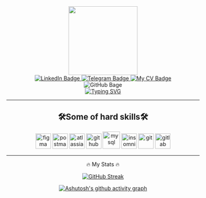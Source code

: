 <div id="header" align="center">
  <img src="https://media.giphy.com/media/zhYSVCirREeIZtONCI/giphy.gif" width="180"/>
</div>

<div id="badges" align="center">
  <a href="https://www.linkedin.com/in/yourboymarti/">
    <img src="https://img.shields.io/badge/LinkedIn-blue?style=for-the-badge&logo=linkedin&logoColor=white" alt="LinkedIn Badge"/>
  </a>
  <a href="https://t.me/yourboymarti">
    <img src="https://img.shields.io/badge/Telegram-blue?style=for-the-badge&logo=telegram&logoColor=white" alt="Telegram Badge"/>
  </a>
  <a href="https://yourboymarti.github.io/cv/">
    <img src="https://img.shields.io/badge/My CV-blue?style=for-the-badge&logo=internet&logoColor=white" alt="My CV Badge"/>
  </a>
</div>
<div id="badges" align="center">
    <img src="https://komarev.com/ghpvc/?username=yourboymarti&style=flat-square&color=blue" alt="GitHub Bage"/>
</div>
<div id="badges" align="center">
<a href="https://git.io/typing-svg"><img src="https://readme-typing-svg.demolab.com?font=Ubuntu+Mono&weight=600&pause=500&color=26CD4DFF&center=true&vCenter=true&width=455&height=60&lines=Hi!+My+name%E2%80%99s+Martin+Ananikian;I%E2%80%99m+a+QA+Engineer;I'm+very+glad+to+see+you+on+my+GitHub;I+strive+to+work+on+my+repositories;Every+day;To+make+my+portfolio;look+attractive+to+you :)" alt="Typing SVG" /></a>
</div>



---

## <div align="center">🛠️Some of hard skills🛠️</div>  

<p align="center">
      <img src="https://cdn.jsdelivr.net/npm/simple-icons@3.0.1/icons/figma.svg" alt="figma" width="40" height="40"/> 
      <img src="https://cdn.jsdelivr.net/npm/simple-icons@3.0.1/icons/postman.svg" alt="postman" width="40" height="40"/>
      <img src="https://cdn.jsdelivr.net/npm/simple-icons@3.0.1/icons/jira.svg" alt="atlassian_jira" width="40" height="40"/>
      <img src="https://cdn.jsdelivr.net/npm/simple-icons@3.0.1/icons/github.svg" alt="github" width="40" height="40"/>
      <img src="https://cdn.jsdelivr.net/npm/simple-icons@3.0.1/icons/mysql.svg" alt="mysql" width="45" height="45"/>
      <img src="https://cdn.jsdelivr.net/npm/simple-icons@3.0.1/icons/insomnia.svg" alt="insomnia" width="40" height="40"/>
      <img src="https://cdn.jsdelivr.net/npm/simple-icons@3.0.1/icons/git.svg" alt="git" width="40" height="40"/>
      <img src="https://cdn.jsdelivr.net/npm/simple-icons@3.0.1/icons/gitlab.svg" alt="gitlab" width="40" height="40"/>
</p>

<div id="badges" align="center">
 
---
  
:fire: My Stats :fire:

[![GitHub Streak](http://github-readme-streak-stats.herokuapp.com?user=yourboymarti&theme=dark&hide_border=true&border_radius=5&date_format=n%2Fj%5B%2FY%5D)](https://git.io/streak-stats)

[![Ashutosh's github activity graph](https://github-readme-activity-graph.cyclic.app/graph?username=yourboymarti&theme=github-compact)](https://github.com/ashutosh00710/github-readme-activity-graph)
</div>
